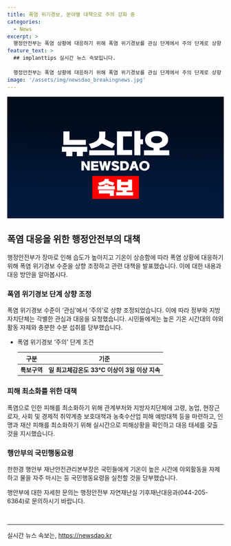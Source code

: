 ```yaml
---
title: 폭염 위기경보, 분야별 대책으로 주의 강화 중
categories:
  - News
excerpt: >
  행정안전부는 폭염 상황에 대응하기 위해 폭염 위기경보를 관심 단계에서 주의 단계로 상향 조정했다. 이에 정부와 지방자치단체는 폭염 피해 최소화를 위해 시민들에게 야외활동 자제와 충분한 수분 섭취를 당부했다. 특히 고령자, 농업인, 취약계층을 위한 보호대책이 강화될 예정이며, 무더위 계속되면 관련 기관들은 적극적인 대책을 이행할 것을 요청했다. 관련 문의는 행정안전부 자연재난실 기후재난대응과로 가능하며, 인명피해를 최소화하기 위해 국민은 국민행동요령을 수용해 달라고 당부하고 있다.
feature_text: >
  ## implanttips 실시간 뉴스 속보입니다.

  행정안전부는 폭염 상황에 대응하기 위해 폭염 위기경보를 관심 단계에서 주의 단계로 상향 조정했다. 이에 정부와 지방자치단체는 폭염 피해 최소화를 위해 시민들에게 야외활동 자제와 충분한 수분 섭취를 당부했다. 특히 고령자, 농업인, 취약계층을 위한 보호대책이 강화될 예정이며, 무더위 계속되면 관련 기관들은 적극적인 대책을 이행할 것을 요청했다. 관련 문의는 행정안전부 자연재난실 기후재난대응과로 가능하며, 인명피해를 최소화하기 위해 국민은 국민행동요령을 수용해 달라고 당부하고 있다.
image: '/assets/img/newsdao_breakingnews.jpg'
---
```


<p><img src="/assets/img/newsdao_breakingnews.jpg" alt="implanttips 속보" /></p>

<h2 data-ke-size="size26">폭염 대응을 위한 행정안전부의 대책</h2>

<p data-ke-size="size16">행정안전부가 장마로 인해 습도가 높아지고 기온이 상승함에 따라 폭염 상황에 대응하기 위해 폭염 위기경보 수준을 상향 조정하고 관련 대책을 발표했습니다. 이에 대한 내용과 대응 방안을 알아봅시다.</p>

<h3>폭염 위기경보 단계 상향 조정</h3>

<p data-ke-size="size16">폭염 위기경보 수준이 ‘관심’에서 ‘주의’로 상향 조정되었습니다. 이에 따라 정부와 지방자치단체는 각별한 관심과 대응을 요청했습니다. 시민들에게는 높은 기온 시간대의 야외활동 자제와 충분한 수분 섭취를 당부했습니다.</p>

<ul>
<li>폭염 위기경보 ‘주의’ 단계 조건</li>
<table>
<thead>
<tr>
<th>구분</th>
<th>기준</th>
</tr>
</thead>
<tbody>
<tr>
<td style="text-align: center; height: 17px;"><b>특보구역</b></td>
<td style="text-align: center; height: 17px;"><b>일 최고체감온도 33℃ 이상이 3일 이상 지속</b></td>
</tr>
</tbody>
</table>
</ul>

<h3>피해 최소화를 위한 대책</h3>

<p data-ke-size="size16">폭염으로 인한 피해를 최소화하기 위해 관계부처와 지방자치단체에 고령, 농업, 현장근로자, 사회 및 경제적 취약계층 보호대책과 농축수산업 피해 예방대책 등을 마련하고, 인명과 재산 피해를 최소화하기 위해 실시간으로 피해상황을 확인하고 대응 태세를 갖출 것을 지시했습니다.</p>

<h3>행안부의 국민행동요령</h3>

<p data-ke-size="size16">한한경 행안부 재난안전관리본부장은 국민들에게 기온이 높은 시간에 야외활동을 자제하고 물을 자주 마시는 등 국민행동요령을 실천할 것을 당부했습니다.</p>

<p data-ke-size="size16">행안부에 대한 자세한 문의는 행정안전부 자연재난실 기후재난대응과(044-205-6364)로 문의하시기 바랍니다.</p>

<p data-ke-size="size16">&nbsp;</p>

<hr>
실시간 뉴스 속보는, <a href="https://newsdao.kr" rel="dofollow">https://newsdao.kr</a>


